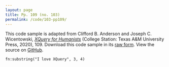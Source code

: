 ```yaml
---
layout: page
title: Pp. 109 (no. 103)
permalink: /code/103-pp109/
---
```


This code sample is adapted from Clifford B. Anderson and Joseph C. Wicentowski, 
[_XQuery for Humanists_](/) (College Station: Texas A&M University Press, 2020), 109. 
Download this code sample in its [raw form](/code/103-pp109/103-pp109.xq).
View the source on [GitHub](https://github.com/coding4humanists/xquery4humanists/blob/release/code/103-pp109/103-pp109.xq).

```xquery
fn:substring("I love XQuery", 3, 4)
```  
